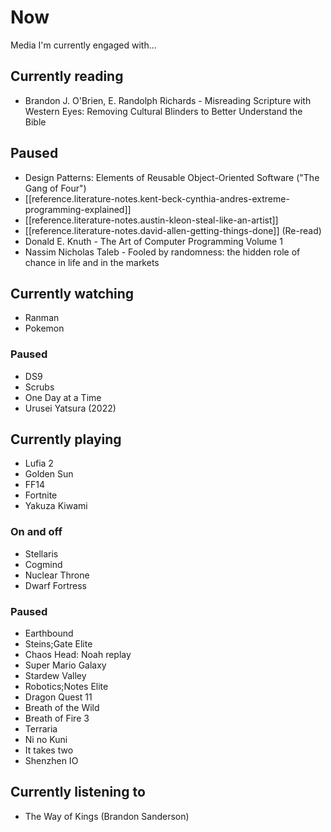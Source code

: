 
# Now

Media I'm currently engaged with...

## Currently reading
- Brandon J. O'Brien, E. Randolph Richards - Misreading Scripture with Western Eyes: Removing Cultural Blinders to
  Better Understand the Bible
## Paused
- Design Patterns: Elements of Reusable Object-Oriented Software ("The Gang of Four")
- [[reference.literature-notes.kent-beck-cynthia-andres-extreme-programming-explained]]
- [[reference.literature-notes.austin-kleon-steal-like-an-artist]]
- [[reference.literature-notes.david-allen-getting-things-done]] (Re-read)
- Donald E. Knuth - The Art of Computer Programming Volume 1
- Nassim Nicholas Taleb - Fooled by randomness: the hidden role of chance in life and in the markets

## Currently watching
- Ranman
- Pokemon

### Paused
- DS9
- Scrubs
- One Day at a Time
- Urusei Yatsura (2022)

## Currently playing
- Lufia 2
- Golden Sun
- FF14
- Fortnite
- Yakuza Kiwami

### On and off
- Stellaris
- Cogmind
- Nuclear Throne
- Dwarf Fortress

### Paused
- Earthbound
- Steins;Gate Elite
- Chaos Head: Noah replay
- Super Mario Galaxy
- Stardew Valley
- Robotics;Notes Elite
- Dragon Quest 11
- Breath of the Wild
- Breath of Fire 3
- Terraria
- Ni no Kuni
- It takes two
- Shenzhen IO

## Currently listening to
- The Way of Kings (Brandon Sanderson)
